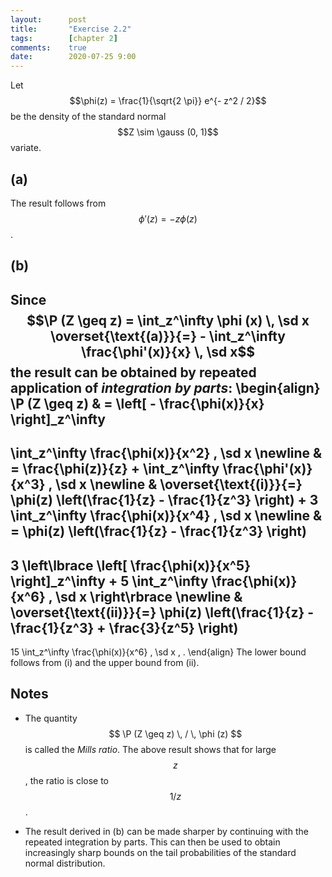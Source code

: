 ```yaml
---
layout:      post
title:       "Exercise 2.2"
tags:        [chapter 2]
comments:    true
date:        2020-07-25 9:00
---
```


Let $$\phi(z) = \frac{1}{\sqrt{2 \pi}} e^{- z^2 / 2}$$ be the density of the
standard normal $$Z \sim \gauss (0, 1)$$ variate.

## (a)

The result follows from $$\phi' (z) = - z \phi(z)$$.

## (b)

Since
$$\P (Z \geq z)
  = \int_z^\infty \phi (x) \, \sd x
  \overset{\text{(a)}}{=} - \int_z^\infty \frac{\phi'(x)}{x} \, \sd x$$
the result can be obtained by repeated application of *integration by parts*:
\begin{align}
  \P (Z \geq z)
  & =
  \left[ - \frac{\phi(x)}{x} \right]_z^\infty
  -
  \int_z^\infty \frac{\phi(x)}{x^2} \, \sd x
  \newline
  & =
  \frac{\phi(z)}{z}
  +
  \int_z^\infty \frac{\phi'(x)}{x^3} \, \sd x
  \newline
  & \overset{\text{(i)}}{=}
  \phi(z) \left(\frac{1}{z} - \frac{1}{z^3} \right)
  +
  3 \int_z^\infty \frac{\phi(x)}{x^4} \, \sd x
  \newline
  & =
  \phi(z) \left(\frac{1}{z} - \frac{1}{z^3} \right)
  -
  3 \left\lbrace
     \left[
        \frac{\phi(x)}{x^5}
     \right]_z^\infty
     +
     5
     \int_z^\infty \frac{\phi(x)}{x^6} \, \sd x
  \right\rbrace
  \newline
  & \overset{\text{(ii)}}{=}
  \phi(z) \left(\frac{1}{z} - \frac{1}{z^3} + \frac{3}{z^5} \right)
  -
  15 \int_z^\infty \frac{\phi(x)}{x^6} \, \sd x
  \, .
\end{align}
The lower bound follows from (i) and the upper bound from (ii).

## Notes

- The quantity $$ \P (Z \geq z) \, / \, \phi (z) $$ is called the
*Mills ratio*. The above result shows that for large $$ z $$, the ratio is
close to $$ 1 / z $$.

- The result derived in (b) can be made sharper by continuing with the repeated
integration by parts. This can then be used to obtain increasingly sharp
bounds on the tail probabilities of the standard normal distribution.
